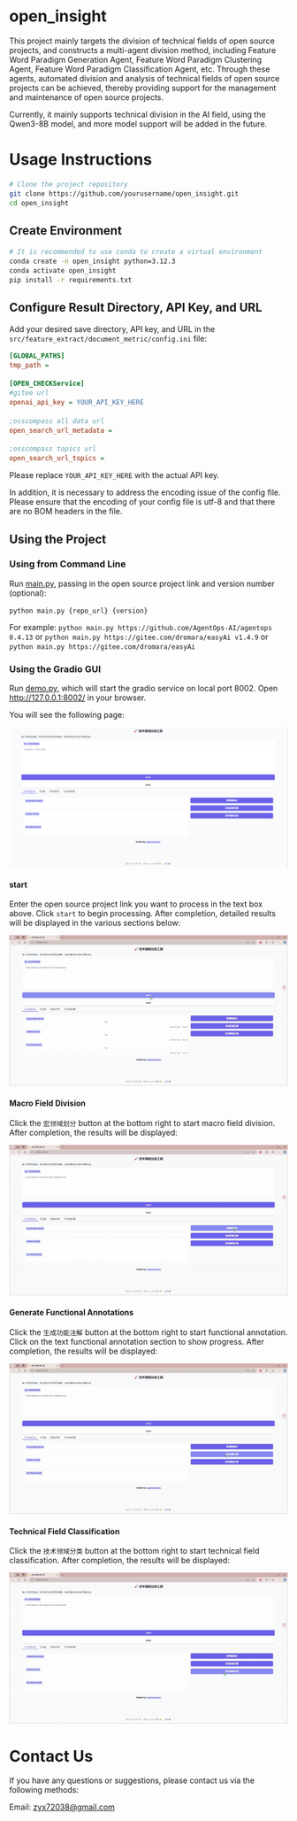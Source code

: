 # open_insight

This project mainly targets the division of technical fields of open source projects, and constructs a multi-agent division method, including Feature Word Paradigm Generation Agent, Feature Word Paradigm Clustering Agent, Feature Word Paradigm Classification Agent, etc. Through these agents, automated division and analysis of technical fields of open source projects can be achieved, thereby providing support for the management and maintenance of open source projects.

Currently, it mainly supports technical division in the AI field, using the Qwen3-8B model, and more model support will be added in the future.

# Usage Instructions

```bash
# Clone the project repository
git clone https://github.com/yourusername/open_insight.git
cd open_insight
```


## Create Environment

```bash
# It is recommended to use conda to create a virtual environment
conda create -n open_insight python=3.12.3
conda activate open_insight
pip install -r requirements.txt
```


## Configure Result Directory, API Key, and URL

Add your desired save directory, API key, and URL in the `src/feature_extract/document_metric/config.ini` file:

```ini
[GLOBAL_PATHS]
tmp_path = 

[OPEN_CHECKService]
#gitee url
openai_api_key = YOUR_API_KEY_HERE

;osscompass all data url
open_search_url_metadata = 

;osscompass topics url
open_search_url_topics = 

```


Please replace `YOUR_API_KEY_HERE` with the actual API key.

In addition, it is necessary to address the encoding issue of the config file. Please ensure that the encoding of your config file is utf-8 and that there are no BOM headers in the file.

## Using the Project

### Using from Command Line

Run [main.py](file://E:\se_homework\open_insight\main.py), passing in the open source project link and version number (optional):

`python main.py {repo_url} {version}`

For example: `python main.py https://github.com/AgentOps-AI/agentops 0.4.13`
or `python main.py https://gitee.com/dromara/easyAi v1.4.9`
or `python main.py https://gitee.com/dromara/easyAi`

### Using the Gradio GUI

Run [demo.py](file://E:\se_homework\open_insight\demo.py), which will start the gradio service on local port 8002. Open http://127.0.0.1:8002/ in your browser.

You will see the following page:

![main.png](readme_img/main.png)

#### start

Enter the open source project link you want to process in the text box above. Click `start` to begin processing. After completion, detailed results will be displayed in the various sections below:

![1.gif](readme_img/1.gif)

#### Macro Field Division

Click the `宏领域划分` button at the bottom right to start macro field division. After completion, the results will be displayed:

![2.gif](readme_img/2.gif)

#### Generate Functional Annotations

Click the `生成功能注解` button at the bottom right to start functional annotation. Click on the text functional annotation section to show progress. After completion, the results will be displayed:

![3.gif](readme_img/3.gif)

#### Technical Field Classification

Click the `技术领域分类` button at the bottom right to start technical field classification. After completion, the results will be displayed:

![4.gif](readme_img/4.gif)

# Contact Us

If you have any questions or suggestions, please contact us via the following methods:

Email: zyx72038@gmail.com
